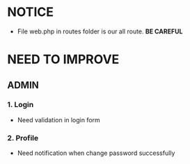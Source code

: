 # NOTICE 
- File web.php in routes folder is our all route. **BE CAREFUL**
# NEED TO IMPROVE
## ADMIN
### 1. Login 
- Need validation in login form

### 2. Profile
- Need notification when change password successfully 


